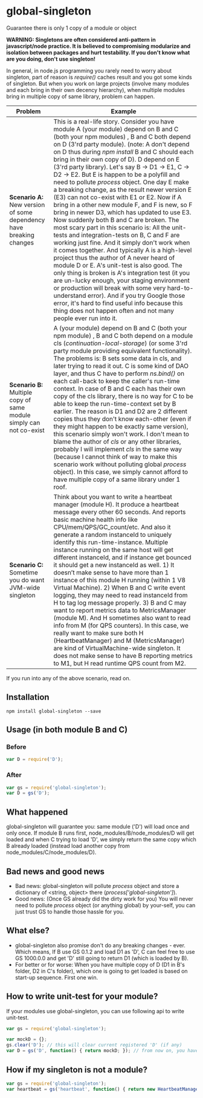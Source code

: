 # global-singleton
Guarantee there is only 1 copy of a module or object

**WARNING: Singletons are often considered anti-pattern in javascript/node practice. It is believed to compromising modularize and isolation between packages and hurt testability. If you don't know what are you doing, don't use singleton!**

In general, in node.js programming you rarely need to worry about singleton, part of reason is *require()* caches result and you got some kinds of singleton.  But when you work on large projects (involve many modules and each bring in their own decency hierarchy), when multiple modules bring in multiple copy of same library, problem can happen.

| Problem | Example |
| --- | --- |
| **Scenario A:** New version of some dependency have breaking changes| This is a real-life story. Consider you have module A (your module) depend on B and C (both your npm modules) , B and C both depend on D (3'rd party module). (note: A don't depend on D thus during *npm install* B and C should each bring in their own copy of D). D depend on E (3'rd party library). Let's say B -> D1 -> E1, C -> D2 -> E2. But E is happen to be a polyfill and need to pollute *process* object. One day E make a breaking change, as the result newer version E (E3) can not co-exist with E1 or E2. Now if A bring in a other new module F, and F is new, so F bring in newer D3, which has updated to use E3. Now suddenly both B and C are broken. The most scary part in this scenario is: All the unit-tests and integration-tests on B, C and F are working just fine. And it simply don't work when it comes together. And typically A is a high-level project thus the author of A never heard of module D or E. A's unit-test is also good. The only thing is broken is A's integration test (it you are un-lucky enough, your staging environment or production will break with some very hard-to-understand error). And if you try Google those error, it's hard to find useful info because this thing does not happen often and not many people ever run into it. | 
| **Scenario B:** Multiple copy of same module simply can not co-exist | A (your module) depend on B and C (both your npm module) , B and C both depend on a module cls (*continuation-local-storage*) (or some 3'rd party module providing equivalent functionality). The problems is:  B sets some data in cls, and later trying to read it out. C is some kind of DAO layer, and thus C have to perform *ns.bind()* on each call-back to keep the caller's run-time context. In case of B and C each has their own copy of the cls library, there is no way for C to be able to keep the run-time-context set by B earlier. The reason is D1 and D2 are 2 different copies thus they don't know each-other (even if they might happen to be exactly same version), this scenario simply won't work. I don't mean to blame the author of *cls* or any other libraries, probably I will implement *cls* in the same way (because I cannot think of way to make this scenario work without polluting global *process* object). In this case, we simply cannot afford to have multiple copy of a same library under 1 roof.
| **Scenario C:** Sometime you do want JVM-wide singleton | Think about you want to write a heartbeat manager (module H). It produce a heartbeat message every other 60 seconds. And reports basic machine health info like CPU/mem/QPS/GC_count/etc. And also it generate a random instanceId to uniquely identify this run-time-instance. Multiple instance running on the same host will get different instanceId, and if instance get bounced it should get a new instanceId as well. 1) It doesn’t make sense to have more than 1 instance of this module H running (within 1 V8 Virtual Machine). 2) When B and C write event logging, they may need to read instanceId from H to tag log message properly. 3) B and C may want to report metrics data to MetricsManager (module M). And H sometimes also want to read info from M (for QPS counters). In this case, we really want to make sure both H (HeartbeatManager) and M (MetricsManager) are kind of VirtualMachine-wide singleton. It does not make sense to have B reporting metrics to M1, but H read runtime QPS count from M2. |

If you run into any of the above scenario, read on.

## Installation
```console
npm install global-singleton --save
```

## Usage (in both module B and C)
### Before
```javascript
var D = require('D');
```
### After
```javascript
var gs = require('global-singleton');
var D = gs('D');
```

## What happened
global-singleton will guarantee you: same module ('D') will load once and only once. If module B runs first, node_modules/B/node_modules/D will get loaded and when C trying to load 'D', we simply return the same copy which B already loaded (instead load another copy from node_modules/C/node_modules/D). 

## Bad news and good news
- Bad news: global-singleton will pollute *process* object and store a dictionary of <string, object> there (*process['global-singleton']*).
- Good news: (Once GS already did the dirty work for you) You will never need to pollute *process* object (or anything global) by your-self, you can just trust GS to handle those hassle for you.

## What else?
- global-singleton also promise don't do any breaking changes - ever. Which means, If B use GS 0.1.2 and load D1 as 'D', C can feel free to use GS 1000.0.0 and get 'D' still going to return D1 (which is loaded by B).
- For better or for worse: When you have multiple copy of D (D1 in B's folder, D2 in C's folder), which one is going to get loaded is based on start-up sequence. First one win.

## How to write unit-test for your module?
If your modules use global-singleton, you can use following api to write unit-test.
```javascript
var gs = require('global-singleton');

var mockD = {};
gs.clear('D'); // this will clear current registered 'D' (if any)
var D = gs('D', function() { return mockD; }); // from now on, you have mockD registered as 'D'
```

## How if my singleton is not a module?
```javascript
var gs = require('global-singleton');
var heartbeat = gs('heartbeat', function() { return new HeartbeatManager('my-service'); });
```
